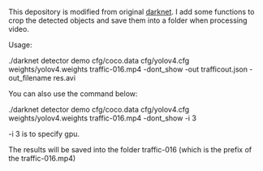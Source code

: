 This depository is modified from original [darknet](https://github.com/AlexeyAB/darknet). I add some functions to crop the detected objects and save them into a folder when processing video.


Usage:

./darknet detector demo cfg/coco.data cfg/yolov4.cfg weights/yolov4.weights  traffic-016.mp4 -dont_show -out trafficout.json -out_filename res.avi


You can also use the command below:

./darknet detector demo cfg/coco.data cfg/yolov4.cfg weights/yolov4.weights  traffic-016.mp4 -dont_show -i 3

-i 3 is to specify gpu.


The results will be saved into the folder traffic-016 (which is the prefix of the traffic-016.mp4)
